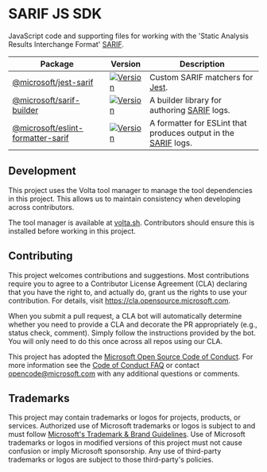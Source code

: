 # SARIF JS SDK

JavaScript code and supporting files for working with the 'Static Analysis Results Interchange Format' [SARIF][sarif].

| Package                                              | Version                                                                                                                     | Description                                          |
| ---------------------------------------------------- | --------------------------------------------------------------------------------------------------------------------------- | ---------------------------------------------------- |
| [@microsoft/jest-sarif][@microsoft/jest-sarif]       | [![Version](https://img.shields.io/npm/v/@microsoft/jest-sarif.svg)](https://npmjs.org/package/@microsoft/jest-sarif)       | Custom SARIF matchers for [Jest][jest].              |
| [@microsoft/sarif-builder][@microsoft/sarif-builder] | [![Version](https://img.shields.io/npm/v/@microsoft/sarif-builder.svg)](https://npmjs.org/package/@microsoft/sarif-builder) | A builder library for authoring [SARIF][sarif] logs. |
| [@microsoft/eslint-formatter-sarif][@microsoft/eslint-formatter-sarif] | [![Version](https://img.shields.io/npm/v/@microsoft/eslint-formatter-sarif.svg)](https://npmjs.org/package/@microsoft/eslint-formatter-sarif) | A formatter for ESLint that produces output in the [SARIF][sarif] logs. |

## Development

This project uses the Volta tool manager to manage the tool dependencies in this project. This allows us to maintain consistency when developing across contributors.

The tool manager is available at [volta.sh](https://volta.sh/). Contributors should ensure this is installed before working in this project.

## Contributing

This project welcomes contributions and suggestions. Most contributions require you to agree to a
Contributor License Agreement (CLA) declaring that you have the right to, and actually do, grant us
the rights to use your contribution. For details, visit https://cla.opensource.microsoft.com.

When you submit a pull request, a CLA bot will automatically determine whether you need to provide
a CLA and decorate the PR appropriately (e.g., status check, comment). Simply follow the instructions
provided by the bot. You will only need to do this once across all repos using our CLA.

This project has adopted the [Microsoft Open Source Code of Conduct](https://opensource.microsoft.com/codeofconduct/).
For more information see the [Code of Conduct FAQ](https://opensource.microsoft.com/codeofconduct/faq/) or
contact [opencode@microsoft.com](mailto:opencode@microsoft.com) with any additional questions or comments.

## Trademarks

This project may contain trademarks or logos for projects, products, or services. Authorized use of Microsoft
trademarks or logos is subject to and must follow
[Microsoft's Trademark & Brand Guidelines](https://www.microsoft.com/en-us/legal/intellectualproperty/trademarks/usage/general).
Use of Microsoft trademarks or logos in modified versions of this project must not cause confusion or imply Microsoft sponsorship.
Any use of third-party trademarks or logos are subject to those third-party's policies.

[@microsoft/jest-sarif]: https://github.com/microsoft/sarif-js-sdk/tree/main/packages/jest-sarif
[@microsoft/sarif-builder]: https://github.com/microsoft/sarif-js-sdk/tree/main/packages/sarif-builder
[@microsoft/eslint-formatter-sarif]: https://github.com/microsoft/sarif-js-sdk/tree/main/packages/eslint-formatter-sarif
[sarif]: https://github.com/oasis-tcs/sarif-spec
[jest]: https://facebook.github.io/jest/
